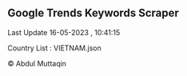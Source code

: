 

## Google Trends Keywords Scraper 
 
Last Update 16-05-2023 , 10:41:15

Country List :
VIETNAM.json



© Abdul Muttaqin 
